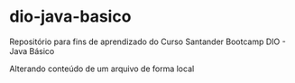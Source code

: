 # dio-java-basico
Repositório para fins de aprendizado do Curso Santander Bootcamp DIO - Java Básico

Alterando conteúdo de um arquivo de forma local